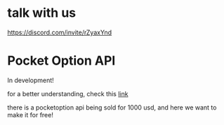 # talk with us
https://discord.com/invite/rZyaxYnd


# Pocket Option API

In development!

for a better understanding, check this [link](https://github.com/theshadow76/PocketOptionAPI/issues/4)

there is a pocketoption api being sold for 1000 usd, and here we want to make it for free!